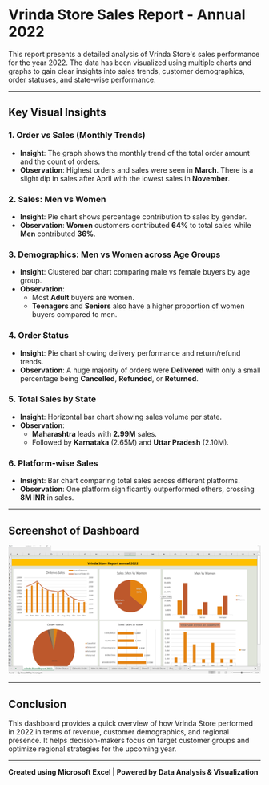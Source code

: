 # Vrinda Store Sales Report - Annual 2022

This report presents a detailed analysis of Vrinda Store's sales performance for the year 2022. The data has been visualized using multiple charts and graphs to gain clear insights into sales trends, customer demographics, order statuses, and state-wise performance.

---

## Key Visual Insights

### 1. **Order vs Sales (Monthly Trends)**
- **Insight**: The graph shows the monthly trend of the total order amount and the count of orders.
- **Observation**: Highest orders and sales were seen in **March**. There is a slight dip in sales after April with the lowest sales in **November**.

### 2. **Sales: Men vs Women**
- **Insight**: Pie chart shows percentage contribution to sales by gender.
- **Observation**: **Women** customers contributed **64\%** to total sales while **Men** contributed **36\%**.

### 3. **Demographics: Men vs Women across Age Groups**
- **Insight**: Clustered bar chart comparing male vs female buyers by age group.
- **Observation**:
  - Most **Adult** buyers are women.
  - **Teenagers** and **Seniors** also have a higher proportion of women buyers compared to men.

### 4. **Order Status**
- **Insight**: Pie chart showing delivery performance and return/refund trends.
- **Observation**: A huge majority of orders were **Delivered** with only a small percentage being **Cancelled**, **Refunded**, or **Returned**.

### 5. **Total Sales by State**
- **Insight**: Horizontal bar chart showing sales volume per state.
- **Observation**:
  - **Maharashtra** leads with **2.99M** sales.
  - Followed by **Karnataka** (2.65M) and **Uttar Pradesh** (2.10M).

### 6. **Platform-wise Sales**
- **Insight**: Bar chart comparing total sales across different platforms.
- **Observation**: One platform significantly outperformed others, crossing **8M INR** in sales.

---

## Screenshot of Dashboard

![Vrinda Store Dashboard](image.png)

---

## Conclusion
This dashboard provides a quick overview of how Vrinda Store performed in 2022 in terms of revenue, customer demographics, and regional presence. It helps decision-makers focus on target customer groups and optimize regional strategies for the upcoming year.

---

**Created using Microsoft Excel | Powered by Data Analysis & Visualization**


